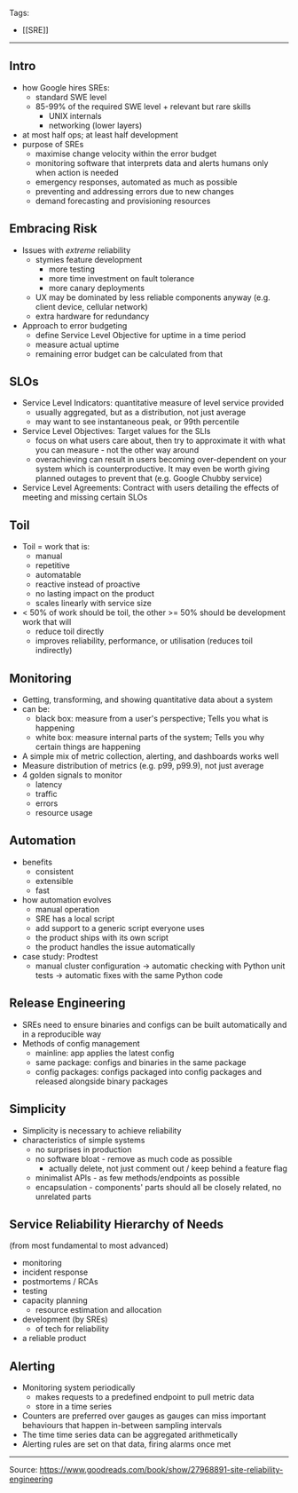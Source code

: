 Tags:
- [[SRE]]
---
## Intro
- how Google hires SREs: 
    - standard SWE level
    - 85-99% of the required SWE level + relevant but rare skills
        - UNIX internals
        - networking (lower layers)
- at most half ops; at least half development
- purpose of SREs
    - maximise change velocity within the error budget
    - monitoring software that interprets data and alerts humans only when action is needed
    - emergency responses, automated as much as possible
    - preventing and addressing errors due to new changes
    - demand forecasting and provisioning resources

## Embracing Risk
- Issues with _extreme_ reliability
    - stymies feature development
        - more testing
        - more time investment on fault tolerance
        - more canary deployments
    - UX may be dominated by less reliable components anyway (e.g. client device, cellular network)
    - extra hardware for redundancy
- Approach to error budgeting
    - define Service Level Objective for uptime in a time period
    - measure actual uptime
    - remaining error budget can be calculated from that

## SLOs
- Service Level Indicators: quantitative measure of level service provided
    - usually aggregated, but as a distribution, not just average
    - may want to see instantaneous peak, or 99th percentile
- Service Level Objectives: Target values for the SLIs
    - focus on what users care about, then try to approximate it with what you can measure - not the other way around
    - overachieving can result in users becoming over-dependent on your system which is counterproductive. It may even be worth giving planned outages to prevent that (e.g. Google Chubby service)
- Service Level Agreements: Contract with users detailing the effects of meeting and missing certain SLOs

## Toil
- Toil = work that is:
    - manual
    - repetitive
    - automatable
    - reactive instead of proactive
    - no lasting impact on the product
    - scales linearly with service size
- < 50% of work should be toil, the other >= 50% should be development work that will
    - reduce toil directly
    - improves reliability, performance, or utilisation (reduces toil indirectly)

## Monitoring
- Getting, transforming, and showing quantitative data about a system
- can be:
    - black box: measure from a user's perspective; Tells you what is happening
    - white box: measure internal parts of the system; Tells you why certain things are happening
- A simple mix of metric collection, alerting, and dashboards works well
- Measure distribution of metrics (e.g. p99, p99.9), not just average
- 4 golden signals to monitor
    - latency
    - traffic
    - errors
    - resource usage
## Automation
- benefits
    - consistent
    - extensible
    - fast
- how automation evolves
    - manual operation
    - SRE has a local script
    - add support to a generic script everyone uses
    - the product ships with its own script
    - the product handles the issue automatically
- case study: Prodtest
    - manual cluster configuration -> automatic checking with Python unit tests -> automatic fixes with the same Python code

## Release Engineering
- SREs need to ensure binaries and configs can be built automatically and in a reproducible way
- Methods of config management
    - mainline: app applies the latest config
    - same package: configs and binaries in the same package
    - config packages: configs packaged into config packages and released alongside binary packages

## Simplicity
- Simplicity is necessary to achieve reliability
- characteristics of simple systems
    - no surprises in production
    - no software bloat - remove as much code as possible
        - actually delete, not just comment out / keep behind a feature flag
    - minimalist APIs - as few methods/endpoints as possible
    - encapsulation - components' parts should all be closely related, no unrelated parts

## Service Reliability Hierarchy of Needs
(from most fundamental to most advanced)
- monitoring
- incident response
- postmortems / RCAs
- testing
- capacity planning
    - resource estimation and allocation
- development (by SREs)
    - of tech for reliability
- a reliable product

## Alerting
- Monitoring system periodically
    - makes requests to a predefined endpoint to pull metric data
    - store in a time series
- Counters are preferred over gauges as gauges can miss important behaviours that happen in-between sampling intervals
- The time time series data can be aggregated arithmetically
- Alerting rules are set on that data, firing alarms once met

---
Source: https://www.goodreads.com/book/show/27968891-site-reliability-engineering
